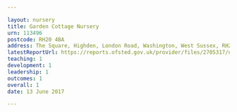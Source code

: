 ```yaml
---

layout: nursery
title: Garden Cottage Nursery
urn: 113496
postcode: RH20 4BA
address: The Square, Highden, London Road, Washington, West Sussex, RH20 4BA
latestReportUrl: https://reports.ofsted.gov.uk/provider/files/2705317/urn/113496.pdf
teaching: 1
development: 1
leadership: 1
outcomes: 1
overall: 1
date: 13 June 2017

---
```

